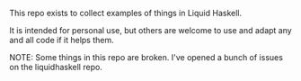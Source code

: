 This repo exists to collect examples of things in Liquid Haskell.

It is intended for personal use, but others are welcome to use and adapt any and
all code if it helps them.

NOTE: Some things in this repo are broken. I've opened a bunch of issues on the
liquidhaskell repo.
